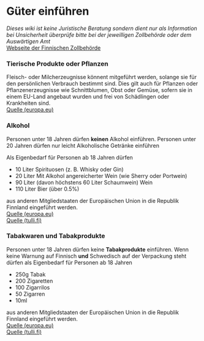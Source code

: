 # Güter einführen

*Dieses wiki ist keine Juristische Beratung sondern dient nur als Information bei Unsicherheit überprüfe bitte bei der jeweilligen Zollbehörde oder dem Auswärtigen Amt*  
[Webseite der Finnischen Zollbehörde](https://tulli.fi)


### Tierische Produkte oder Pflanzen

Fleisch- oder Milcherzeugnisse könnent mitgeführt werden, solange sie für den persönlichen Verbrauch bestimmt sind. Dies gilt auch für Pflanzen oder Pflanzenerzeugnisse wie Schnittblumen, Obst oder Gemüse, sofern sie in einem EU-Land angebaut wurden und frei von Schädlingen oder Krankheiten sind.  
[Quelle (europa.eu)](https://europa.eu/youreurope/citizens/travel/carry/meat-dairy-animal/index_de.htm)

### Alkohol

Personen unter 18 Jahren dürfen **keinen** Alkohol einführen. Personen unter 20 Jahren dürfen nur leicht Alkoholische Getränke einführen

Als Eigenbedarf für Personen ab 18 Jahren dürfen  

- 10 Liter Spirituosen (z. B. Whisky oder Gin)
- 20 Liter Mit Alkohol angereicherter Wein (wie Sherry oder Portwein)
- 90 Liter (davon höchstens 60 Liter Schaumwein) Wein
- 110 Liter Bier (über 0.5%)

aus anderen Mitgliedstaaten der Europäischen Union in die Republik Finnland eingeführt werden.  
[Quelle (europa.eu)](https://europa.eu/youreurope/citizens/travel/carry/alcohol-tobacco-cash/index_de.htm)  
[Quelle (tulli.fi)](https://tulli.fi/en/private-persons/travelling/bringing-back-alcohol#i%E2%80%99m-arriving-from-the-eu)

### Tabakwaren und Tabakprodukte

Personen unter 18 Jahren dürfen keine **Tabakprodukte** einführen.
Wenn keine Warnung auf Finnisch **und** Schwedisch auf der Verpackung steht dürfen als Eigenbedarf für Personen ab 18 Jahren

- 250g Tabak
- 200 Zigaretten
- 100 Zigarrilos
- 50 Zigarren
- 10ml 

aus anderen Mitgliedstaaten der Europäischen Union in die Republik Finnland eingeführt werden.   
[Quelle (europa.eu)](https://europa.eu/youreurope/citizens/travel/carry/alcohol-tobacco-cash/index_de.htm)  
[Quelle (tulli.fi)](https://tulli.fi/en/private-persons/travelling/bringing-back-tobacco#traveller-imports-from-another-eu-country)